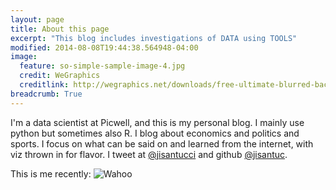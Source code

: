 ```yaml
---
layout: page
title: About this page
excerpt: "This blog includes investigations of DATA using TOOLS"
modified: 2014-08-08T19:44:38.564948-04:00
image:
  feature: so-simple-sample-image-4.jpg
  credit: WeGraphics
  creditlink: http://wegraphics.net/downloads/free-ultimate-blurred-background-pack/
breadcrumb: True
---
```


I'm a data scientist at Picwell, and this is my personal blog. I mainly use python but sometimes also R. I blog about economics and politics and sports. I focus on what can be said on and learned from the internet, with viz thrown in for flavor. I tweet at [@jisantucci](https://www.twitter.com/jisantucci) and github [@jisantuc](https://www.github.com/jisantuc).

This is me recently:
![Wahoo](link)

